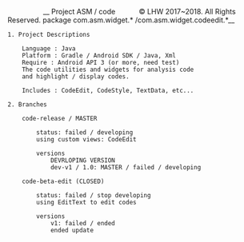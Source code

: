 
                    __ Project ASM / code
            © LHW 2017~2018. All Rights Reserved.
		   package com.asm.widget.*
		  /com.asm.widget.codeedit.*__
	
	
	1. Project Descriptions
		
		Language : Java
		Platform : Gradle / Android SDK / Java, Xml
		Require : Android API 3 (or more, need test)
		The code utilities and widgets for analysis code
		and highlight / display codes.
		
		Includes : CodeEdit, CodeStyle, TextData, etc...
		
	2. Branches
		
		code-release / MASTER
			
			status: failed / developing
			using custom views: CodeEdit
			
			versions
				DEVRLOPING VERSION
				dev-v1 / 1.0: MASTER / failed / developing
		
		code-beta-edit (CLOSED)
			
			status: failed / stop developing
			using EditText to edit codes
			
			versions
				v1: failed / ended
				ended update